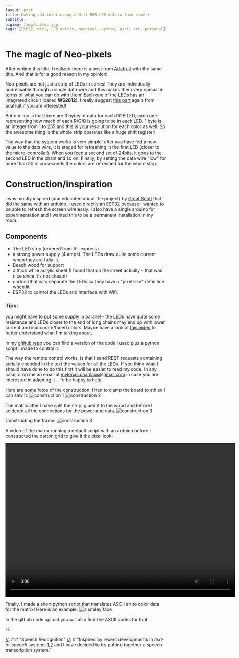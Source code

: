 ```yaml
---
layout: post
title: Making and interfacing a Wifi RGB LED matrix (neo-pixel)
subtitle: 
bigimg: /img/cables.jpg
tags: [ESP32, wifi, LED matrix, neopixel, python, ascii art, personal]
---
```


# The magic of Neo-pixels
After writing this title, I realized there is a post from [Adafruit](https://learn.adafruit.com/adafruit-neopixel-uberguide?view=all) with the same title. And that is for a good reason in my opinion! 

Neo-pixels are not just a strip of LEDs in series! They are individually addressable through a single data wire and this makes them very special in terms of what you can do with them! Each one of the LEDs has an integrated circuit (called **WS2812**).  I really suggest [this part](https://learn.adafruit.com/adafruit-neopixel-uberguide?view=all#writing-your-own-library-16-13) again from adafruit if you are interested! 

Bottom line is that there are 3 bytes of data for each RGB LED, each one representing how much of each R/G/B is going to be in each LED. 1 byte is an integer from 1 to 255 and this is your resolution for each color as well. So the awesome thing is the whole strip operates like a huge shift register!

The way that the system works is very simple: after you have fed a new value to the data wire, it is staged for refreshing in the first LED (closer to the micro-controller). When you feed a second set of 24bits, it goes to the second LED in the chain and so on. Finally, by setting the data wire "low" for more than 50 microseconds the colors are refreshed for the whole strip. 


# Construction/inspiration
I was mostly inspired (and educated about the project) by [Great Scott](https://www.youtube.com/watch?v=D_QBlFIQk-o) that did the same with an arduino. I used directly an ESP32 because I wanted to be able to refresh the screen wirelessly. I also have a single arduino for experimentation and I wanted this to be a permanent installation in my room.

## Components
* The LED strip (ordered from Ali-express)
* a strong power supply (4 amps). The LEDs draw quite some current when they are fully lit.
* Beach wood for support
* a thick while acrylic sheet (I found that on the street actually - that was nice since it's not cheap!)
* carton (that is to separate the LEDs so they have a "pixel-like" definition when lit. 
* ESP32 to control the LEDs and interface with Wifi.

### Tips:
you might have to put some supply in parallel - the LEDs have quite some resistance and LEDs closer to the end of long chains may end up with lower current and inaccurate/faded colors. Maybe have a look at [this video](https://youtu.be/Ew0HmLy_Td8?t=417) to better understand what I'm talking about.

In my [github repo]( https://github.com/mylonasc/esp32wirelessledmatrix) you can find a version of the code I used plus a python script I made to control it.

The way the remote control works, is that I send REST requests containing serially encoded in the text the values for all the LEDs. If you think what I should have done to do this first it will be easier to read my code. In any case, drop me an email at mylonas.charilaos@gmail.com in case you are interested in adapting it - I'd be happy to help!

Here are some fotos of the construction. I had to clamp the board to sth so I can saw it:
![construction 1 ](/img/construction1.jpg)
![construction 2 ](/img/construction2.jpg)

The matrix after I have split the strip, glued it to the wood and before I soldered all the connections for the power and data.
![construction 3 ](/img/construction3.jpg)

Constructing the frame:
![construction 3 ](/img/construction4.jpg)

A video of the matrix running a default script with an arduino before I constructed the carton grid to give it the pixel look:

<video width="720" height="480" controls="controls">
  <source src="/img/video_led_matrix.mp4" type="video/mp4">
</video>



Finally, I made a short python script that translates ASCII art to color data for the matrix! Here is an example:
![a smiley face](/img/smiley.jpg)

In the github code upload you will also find the ASCII codes for that.

H.






[//]: # " # Variational Autoencoders"
[//]: # "Variational techniques in statistics have been around for some time. Relatively recently"

[//]: # # "Speech Recognition"
[//]: # "Inspired by recent developments in *text-to-speech* systems [1,2]() and I have decided to try putting together a speech transcription system."

[//]: # "The key novelty, in my opinion, of the two papers is that they use [Normalizing Flows](https://arxiv.org/abs/1505.05770)"

[//]: # "his is an attempt to make a small AE model with the normalizing flows for that task. An autoencoder for speech frames is to be constructed. The continuous dynamics of frames and transitions are expected to be captured by transitions in the latent space. By training a flow, the transition matrix based modeling of the HMMs can be replaced by an MCMC technique on continuous space but with proposal distributions that are trained by the neural network. The speaker normalization is a part of the parametrization of the autoencoder,"
[//]: # "(hopefully making it flexible enough for speech style transfer ;)."

 [//]: # " Random notes for speech recognition with NN: "

 [//]: # " ## 18/11/2018 "
 [//]: # " ### Reading the data, first signal analysis results"
 [//]: # " * Found TIMIT dataset on Academic torrents "
 [//]: # " * Played around with transformation from stft/mel/invmel/invstft "
 [//]: # " * audio reconstruction quite good with 80 mel banks (what Andrew Senior mentions that Google uses in [this youtube video](https://www.youtube.com/watch?v=HyUtT_z-cms) ) "
 [//]: # " * fourier size for 16khz: 512 samples (32ms) " 
 [//]: # " * overlap of half-window seems reasonable. "
 [//]: # " * Again from Senior, 26 frames are suggested. This may be a bit excessive, perhaps I should also capture the transitions as some sort of parametrized norm/flow "

 [//]: # " Goal is to squish the high input dimensions fast, with huge matrices and a lot of dropout. "
 [//]: # " At the moment I have complex mel inputs for the network. I'm thinking of treating them uniformly - it doesn't make sense to simply discard them. The network should find out what to do with them."

 [//]: # " # References"
 [//]: # " [1]() [FlowWaveNet](https://arxiv.org/abs/1505.05770)"
 [//]: # " [2]() [WaveGlow](https://github.com/NVIDIA/waveglow)"


